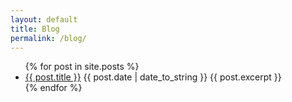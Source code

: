 ```yaml
---
layout: default
title: Blog
permalink: /blog/
---
```


<ul>
  {% for post in site.posts %}
    <li>
      <a href="{{ post.url }}">{{ post.title }}</a> {{ post.date | date_to_string }}
      {{ post.excerpt }}
    </li>
  {% endfor %}
</ul>
